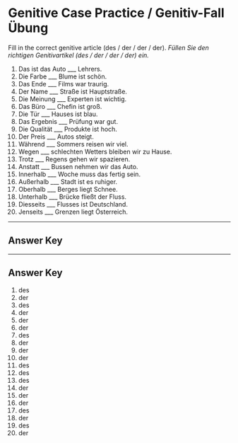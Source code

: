 # Genitive Case Practice / Genitiv-Fall Übung

Fill in the correct genitive article (des / der / der / der).
*Füllen Sie den richtigen Genitivartikel (des / der / der / der) ein.*

1. Das ist das Auto ___ Lehrers.
2. Die Farbe ___ Blume ist schön.
3. Das Ende ___ Films war traurig.
4. Der Name ___ Straße ist Hauptstraße.
5. Die Meinung ___ Experten ist wichtig.
6. Das Büro ___ Chefin ist groß.
7. Die Tür ___ Hauses ist blau.
8. Das Ergebnis ___ Prüfung war gut.
9. Die Qualität ___ Produkte ist hoch.
10. Der Preis ___ Autos steigt.
11. Während ___ Sommers reisen wir viel.
12. Wegen ___ schlechten Wetters bleiben wir zu Hause.
13. Trotz ___ Regens gehen wir spazieren.
14. Anstatt ___ Bussen nehmen wir das Auto.
15. Innerhalb ___ Woche muss das fertig sein.
16. Außerhalb ___ Stadt ist es ruhiger.
17. Oberhalb ___ Berges liegt Schnee.
18. Unterhalb ___ Brücke fließt der Fluss.
19. Diesseits ___ Flusses ist Deutschland.
20. Jenseits ___ Grenzen liegt Österreich.

---

## Answer Key

---
## Answer Key

1. des
2. der
3. des
4. der
5. der
6. der
7. des
8. der
9. der
10. der
11. des
12. des
13. des
14. der
15. der
16. der
17. des
18. der
19. des
20. der
